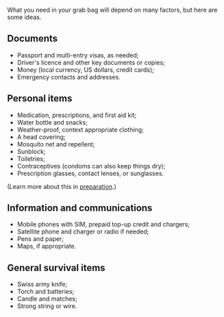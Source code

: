 [Title]: # (What to Pack)
[Order]: # (6)

What you need in your grab bag will depend on many factors, but here are some ideas. 

## Documents

*   Passport and multi-entry visas, as needed;
*   Driver's licence and other key documents or copies;
*   Money (local currency, US dollars, credit cards);
*   Emergency contacts and addresses.

## Personal items

*   Medication, prescriptions, and first aid kit;
*	Water bottle and snacks;
*	Weather-proof, context appropriate clothing;
*   A head covering;
*   Mosquito net and repellent; 
*	Sunblock;
* 	Toiletries;
*	Contraceptives (condoms can also keep things dry);
*	Prescription glasses, contact lenses, or sunglasses.

(Learn more about this in [preparation](umbrella://lesson/preparation).) 

## Information and communications

*   Mobile phones with SIM, prepaid top-up credit and chargers; 
*   Satellite phone and charger or radio if needed; 
*   Pens and paper;
*	Maps, if appropriate.

## General survival items

*   Swiss army knife;
*   Torch and batteries;
*   Candle and matches;
*   Strong string or wire.
